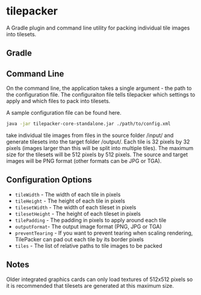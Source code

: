 tilepacker
==========

A Gradle plugin and command line utility for packing individual tile images into tilesets.

Gradle
---------

Command Line
---------
On the command line, the application takes a single argument - the path to the configuration file. The configuraiton file tells tilepacker which settings to apply and which files to pack into tilesets.

A sample configuration file can be found here.

```bash
java -jar tilepacker-core-standalone.jar ./path/to/config.xml
```

take individual tile images from files in the source folder /input/ and generate tilesets into the target folder /output/. Each tile is 32 pixels by 32 pixels (images larger than this will be split into multiple tiles). The maximum size for the tilesets will be 512 pixels by 512 pixels. The source and target images will be PNG format (other formats can be JPG or TGA).

Configuration Options
---------
 * ```tileWidth``` - The width of each tile in pixels
 * ```tileHeight``` - The height of each tile in pixels
 * ```tilesetWidth``` - The width of each tileset in pixels
 * ```tilesetHeight``` - The height of each tileset in pixels
 * ```tilePadding``` - The padding in pixels to apply around each tile
 * ```outputFormat```- The output image format (PNG, JPG or TGA)
 * ```preventTearing``` - If you want to prevent tearing when scaling rendering, TilePacker can pad out each tile by its border pixels
 * ```tiles``` - The list of relative paths to tile images to be packed

Notes
---------
Older integrated graphics cards can only load textures of 512x512 pixels so it is recommended that tilesets are generated at this maximum size.